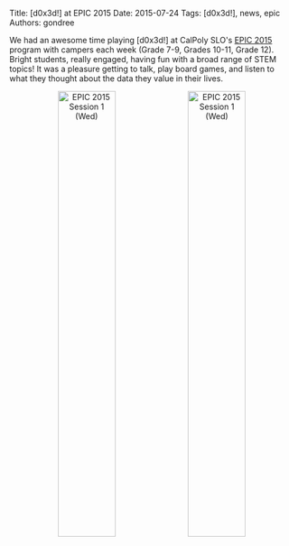 Title: [d0x3d!] at EPIC 2015
Date: 2015-07-24
Tags: [d0x3d!], news, epic
Authors: gondree

We had an awesome time playing [d0x3d!] at CalPoly SLO's [EPIC 2015](https://epic.calpoly.edu/epic-2015/) program with campers each week (Grade 7-9, Grades 10-11, Grade 12). Bright students, really engaged, having fun with a broad range of STEM topics! It was a pleasure getting to talk, play board games, and listen to what they thought about the data they value in their lives.

<center><a data-flickr-embed="true"  href="https://www.flickr.com/photos/tabletopsecurity/20996025374/in/dateposted/" title="EPIC 2015 Session 1 (Wed)"><img src="https://farm6.staticflickr.com/5618/20996025374_cce488a1e9.jpg" width="45%" alt="EPIC 2015 Session 1 (Wed)"></a><script async src="//embedr.flickr.com/assets/client-code.js" charset="utf-8"></script>  <a data-flickr-embed="true"  href="https://www.flickr.com/photos/tabletopsecurity/21592650846/in/dateposted/" title="EPIC 2015 Session 1 (Wed)"><img src="https://farm6.staticflickr.com/5709/21592650846_49f9828799.jpg" width="45%" alt="EPIC 2015 Session 1 (Wed)"></a><script async src="//embedr.flickr.com/assets/client-code.js" charset="utf-8"></script></center>

